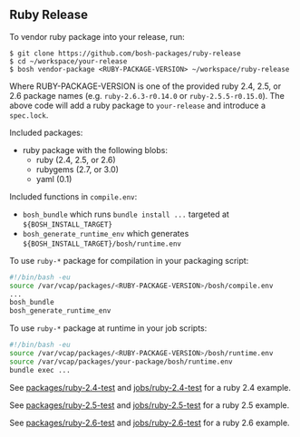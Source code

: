 ## Ruby Release

To vendor ruby package into your release, run:

```
$ git clone https://github.com/bosh-packages/ruby-release
$ cd ~/workspace/your-release
$ bosh vendor-package <RUBY-PACKAGE-VERSION> ~/workspace/ruby-release
```

Where RUBY-PACKAGE-VERSION is one of the provided ruby 2.4, 2.5, or 2.6 package names
(e.g. `ruby-2.6.3-r0.14.0` or `ruby-2.5.5-r0.15.0`).
The above code will add a ruby package to `your-release` and introduce a `spec.lock`.

Included packages:

- ruby package with the following blobs:
  - ruby (2.4, 2.5, or 2.6)
  - rubygems (2.7, or 3.0)
  - yaml (0.1)

Included functions in `compile.env`:

- `bosh_bundle` which runs `bundle install ...` targeted at `${BOSH_INSTALL_TARGET}`
- `bosh_generate_runtime_env` which generates `${BOSH_INSTALL_TARGET}/bosh/runtime.env`

To use `ruby-*` package for compilation in your packaging script:

```bash
#!/bin/bash -eu
source /var/vcap/packages/<RUBY-PACKAGE-VERSION>/bosh/compile.env
...
bosh_bundle
bosh_generate_runtime_env
```

To use `ruby-*` package at runtime in your job scripts:

```bash
#!/bin/bash -eu
source /var/vcap/packages/<RUBY-PACKAGE-VERSION>/bosh/runtime.env
source /var/vcap/packages/your-package/bosh/runtime.env
bundle exec ...
```

See [packages/ruby-2.4-test](packages/ruby-2.4-test) and [jobs/ruby-2.4-test](jobs/ruby-2.4-test) for a ruby 2.4 example.

See [packages/ruby-2.5-test](packages/ruby-2.5-test) and [jobs/ruby-2.5-test](jobs/ruby-2.5-test) for a ruby 2.5 example.

See [packages/ruby-2.6-test](packages/ruby-2.6-test) and [jobs/ruby-2.6-test](jobs/ruby-2.6-test) for a ruby 2.6 example.
